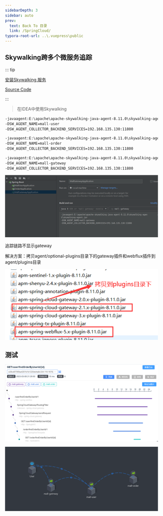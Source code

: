 ```yaml
---
sidebarDepth: 3
sidebar: auto
prev:
  text: Back To 目录
  link: /SpringCloud/
typora-root-url: ..\.vuepress\public
---
```


## **Skywalking跨多个微服务追踪**

::: tip

[安装Skywalking 服务](https://q10viking.github.io/skywalking/02%20%E5%AE%89%E8%A3%85skywalking.html)

[Source Code]()

:::

> 在IDEA中使用Skywalking

```sh
-javaagent:E:\apache\apache-skywalking-java-agent-8.11.0\skywalking-agent\skywalking-agent.jar
-DSW_AGENT_NAME=mall-user
-DSW_AGENT_COLLECTOR_BACKEND_SERVICES=192.168.135.130:11800 
```

```sh
-javaagent:E:\apache\apache-skywalking-java-agent-8.11.0\skywalking-agent\skywalking-agent.jar
-DSW_AGENT_NAME=mall-order
-DSW_AGENT_COLLECTOR_BACKEND_SERVICES=192.168.135.130:11800 
```

```sh
-javaagent:E:\apache\apache-skywalking-java-agent-8.11.0\skywalking-agent\skywalking-agent.jar
-DSW_AGENT_NAME=mall-gateway
-DSW_AGENT_COLLECTOR_BACKEND_SERVICES=192.168.135.130:11800 
```

![image-20230308211542737](/images/skywalking/image-20230308211542737.png)

追踪链路不显示gateway

解决方案：拷贝agent/optional-plugins目录下的gateway插件和webflux插件到agent/plugins目录

![img](/images/skywalking/55083)

## 测试

![image-20230308213230814](/images/skywalking/image-20230308213230814.png)

![image-20230308213342897](/images/skywalking/image-20230308213342897.png)
